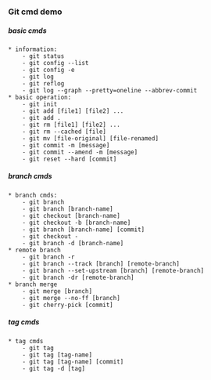 ### Git cmd demo


##### basic cmds
    * information:
        - git status
        - git config --list
        - git config -e
        - git log
        - git reflog
        - git log --graph --pretty=oneline --abbrev-commit
    * basic operation:   
        - git init
        - git add [file1] [file2] ...
        - git add .
        - git rm [file1] [file2] ...
        - git rm --cached [file]
        - git mv [file-original] [file-renamed]
        - git commit -m [message]
        - git commit --amend -m [message]
        - git reset --hard [commit]


##### branch cmds
    * branch cmds:
        - git branch
        - git branch [branch-name]
        - git checkout [branch-name]
        - git checkout -b [branch-name]
        - git branch [branch-name] [commit]
        - git checkout -
        - git branch -d [branch-name]
    * remote branch
        - git branch -r
        - git branch --track [branch] [remote-branch]
        - git branch --set-upstream [branch] [remote-branch]
        - git branch -dr [remote-branch]
    * branch merge
        - git merge [branch]
        - git merge --no-ff [branch]
        - git cherry-pick [commit]


##### tag cmds
    * tag cmds
        - git tag
        - git tag [tag-name]
        - git tag [tag-name] [commit]
        - git tag -d [tag]







